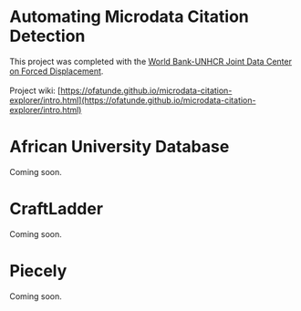 # Automating Microdata Citation Detection
This project was completed with the [World Bank-UNHCR Joint Data Center on Forced Displacement](https://www.jointdatacenter.org/).
<br/>
<br/>
Project wiki: [https://ofatunde.github.io/microdata-citation-explorer/intro.html](https://ofatunde.github.io/microdata-citation-explorer/intro.html)

# African University Database
Coming soon.

# CraftLadder
Coming soon.

# Piecely
Coming soon.

